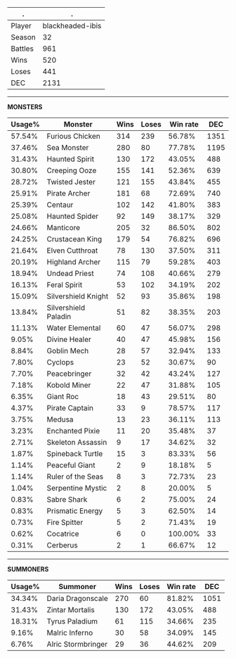 .|.
|-|-
Player|blackheaded-ibis
Season|32
Battles|961
Wins|520
Loses|441
DEC|2131

---
**MONSTERS**

Usage%|Monster|Wins|Loses|Win rate|DEC|
-|-|-|-|-|-|
57.54%|Furious Chicken|314|239|56.78%|1351|
37.46%|Sea Monster|280|80|77.78%|1195|
31.43%|Haunted Spirit|130|172|43.05%|488|
30.80%|Creeping Ooze|155|141|52.36%|639|
28.72%|Twisted Jester|121|155|43.84%|455|
25.91%|Pirate Archer|181|68|72.69%|740|
25.39%|Centaur|102|142|41.80%|383|
25.08%|Haunted Spider|92|149|38.17%|329|
24.66%|Manticore|205|32|86.50%|802|
24.25%|Crustacean King|179|54|76.82%|696|
21.64%|Elven Cutthroat|78|130|37.50%|311|
20.19%|Highland Archer|115|79|59.28%|403|
18.94%|Undead Priest|74|108|40.66%|279|
16.13%|Feral Spirit|53|102|34.19%|202|
15.09%|Silvershield Knight|52|93|35.86%|198|
13.84%|Silvershield Paladin|51|82|38.35%|203|
11.13%|Water Elemental|60|47|56.07%|298|
9.05%|Divine Healer|40|47|45.98%|156|
8.84%|Goblin Mech|28|57|32.94%|133|
7.80%|Cyclops|23|52|30.67%|90|
7.70%|Peacebringer|32|42|43.24%|127|
7.18%|Kobold Miner|22|47|31.88%|105|
6.35%|Giant Roc|18|43|29.51%|80|
4.37%|Pirate Captain|33|9|78.57%|117|
3.75%|Medusa|13|23|36.11%|113|
3.23%|Enchanted Pixie|11|20|35.48%|37|
2.71%|Skeleton Assassin|9|17|34.62%|32|
1.87%|Spineback Turtle|15|3|83.33%|56|
1.14%|Peaceful Giant|2|9|18.18%|5|
1.14%|Ruler of the Seas|8|3|72.73%|23|
1.04%|Serpentine Mystic|2|8|20.00%|5|
0.83%|Sabre Shark|6|2|75.00%|24|
0.83%|Prismatic Energy|5|3|62.50%|14|
0.73%|Fire Spitter|5|2|71.43%|19|
0.62%|Cocatrice|6|0|100.00%|33|
0.31%|Cerberus|2|1|66.67%|12|

---
**SUMMONERS**

Usage%|Summoner|Wins|Loses|Win rate|DEC|
-|-|-|-|-|-|
34.34%|Daria Dragonscale|270|60|81.82%|1051|
31.43%|Zintar Mortalis|130|172|43.05%|488|
18.31%|Tyrus Paladium|61|115|34.66%|235|
9.16%|Malric Inferno|30|58|34.09%|145|
6.76%|Alric Stormbringer|29|36|44.62%|209|
